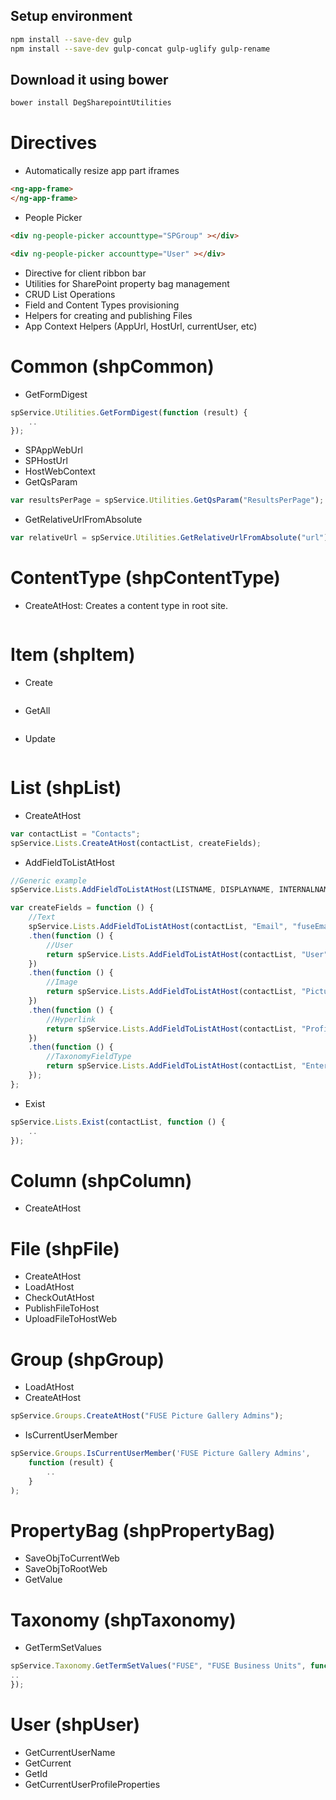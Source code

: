 ## Setup environment

```bash
npm install --save-dev gulp
npm install --save-dev gulp-concat gulp-uglify gulp-rename
```

## Download it using bower

```bash
bower install DegSharepointUtilities
```

# Directives
* Automatically resize app part iframes
```html
<ng-app-frame>
</ng-app-frame>
```
* People Picker 
```html
<div ng-people-picker accounttype="SPGroup" ></div>

<div ng-people-picker accounttype="User" ></div>
```
* Directive for client ribbon bar
* Utilities for SharePoint property bag management
* CRUD List Operations
* Field and Content Types provisioning
* Helpers for creating and publishing Files
* App Context Helpers (AppUrl, HostUrl, currentUser, etc)


# Common (shpCommon)
* GetFormDigest
```js
spService.Utilities.GetFormDigest(function (result) {
	..
});
```
* SPAppWebUrl
* SPHostUrl
* HostWebContext
* GetQsParam
```js
var resultsPerPage = spService.Utilities.GetQsParam("ResultsPerPage");
```
* GetRelativeUrlFromAbsolute
```js
var relativeUrl = spService.Utilities.GetRelativeUrlFromAbsolute("url");
```



# ContentType (shpContentType)
* CreateAtHost: Creates a content type in root site.
```js
```

# Item (shpItem)
* Create
```js
```
* GetAll
```js
```
* Update
```js
```

# List (shpList)
* CreateAtHost
```js
var contactList = "Contacts";
spService.Lists.CreateAtHost(contactList, createFields);
```
* AddFieldToListAtHost
```js
//Generic example
spService.Lists.AddFieldToListAtHost(LISTNAME, DISPLAYNAME, INTERNALNAME, bool:REQUIRED, TYPE, FIELD EXTRA, function:CALLBACK)

var createFields = function () {
	//Text
    spService.Lists.AddFieldToListAtHost(contactList, "Email", "fuseEmail", false, "Text", "", null)
    .then(function () {
    	//User
        return spService.Lists.AddFieldToListAtHost(contactList, "User", "fuseUser", false, "User", "", null);
    })
    .then(function () {
    	//Image
        return spService.Lists.AddFieldToListAtHost(contactList, "Picture", "fusePic", false, "URL", "Image", null);
    })
    .then(function () {
    	//Hyperlink
        return spService.Lists.AddFieldToListAtHost(contactList, "Profile Page", "fuseLink", false, "URL", "Hyperlink", null);
    })
    .then(function () {
    	//TaxonomyFieldType
        return spService.Lists.AddFieldToListAtHost(contactList, "Enterprise Keywords", "TaxKeyword", false, "TaxonomyFieldType", null, null);
    });
};
```
* Exist
```js
spService.Lists.Exist(contactList, function () {
    ..
});
```

# Column (shpColumn)
* CreateAtHost

# File (shpFile)
* CreateAtHost
* LoadAtHost
* CheckOutAtHost
* PublishFileToHost
* UploadFileToHostWeb

# Group (shpGroup)
* LoadAtHost
* CreateAtHost
```js
spService.Groups.CreateAtHost("FUSE Picture Gallery Admins");
```
* IsCurrentUserMember
```js
spService.Groups.IsCurrentUserMember('FUSE Picture Gallery Admins',
    function (result) {
        ..
    }
);
```
# PropertyBag (shpPropertyBag)
* SaveObjToCurrentWeb
* SaveObjToRootWeb
* GetValue

# Taxonomy (shpTaxonomy)
* GetTermSetValues
```js
spService.Taxonomy.GetTermSetValues("FUSE", "FUSE Business Units", function (termStoreValues) { 
..
});
```

# User (shpUser)
* GetCurrentUserName
* GetCurrent
* GetId
* GetCurrentUserProfileProperties

